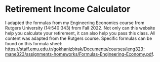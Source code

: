 # Retirement Income Calculator 
I adapted the formulas from my Engineering Economics course from Rutgers University (14:540:343) from Fall 2022. Not only can this website help you calculate your retirement, it can also help you pass this class. 
All content was adapted from the Rutgers course. Specific formulas can be found on this formula sheet: https://staff.emu.edu.tr/gokhanizbirak/Documents/courses/ieng323-mane323/assignments-homeworks/Formulas-Engineering-Economy.pdf. 